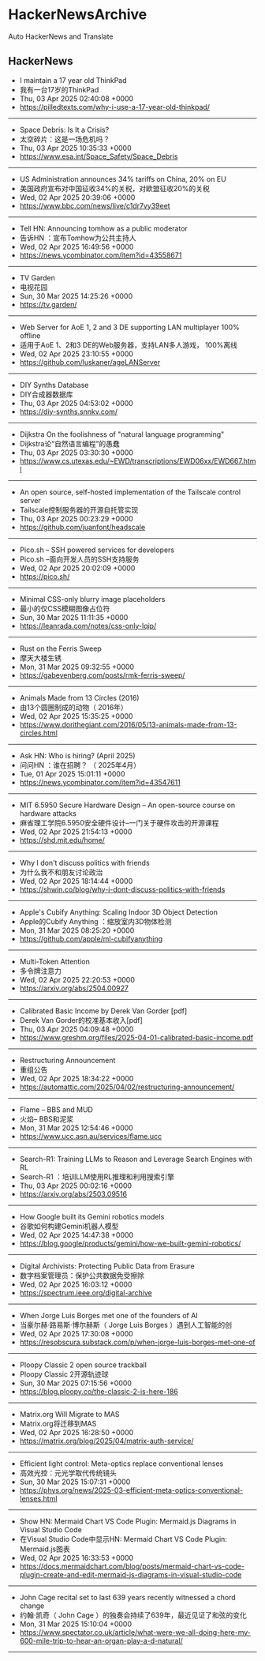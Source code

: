 # HackerNewsArchive
Auto HackerNews and Translate

## HackerNews
* I maintain a 17 year old ThinkPad
* 我有一台17岁的ThinkPad
* Thu, 03 Apr 2025 02:40:08 +0000
* https://pilledtexts.com/why-i-use-a-17-year-old-thinkpad/
----
* Space Debris: Is It a Crisis?
* 太空碎片：这是一场危机吗？
* Thu, 03 Apr 2025 10:35:33 +0000
* https://www.esa.int/Space_Safety/Space_Debris
----
* US Administration announces 34% tariffs on China, 20% on EU
* 美国政府宣布对中国征收34%的关税，对欧盟征收20%的关税
* Wed, 02 Apr 2025 20:39:06 +0000
* https://www.bbc.com/news/live/c1dr7vy39eet
----
* Tell HN: Announcing tomhow as a public moderator
* 告诉HN ：宣布Tomhow为公共主持人
* Wed, 02 Apr 2025 16:49:56 +0000
* https://news.ycombinator.com/item?id=43558671
----
* TV Garden
* 电视花园
* Sun, 30 Mar 2025 14:25:26 +0000
* https://tv.garden/
----
* Web Server for AoE 1, 2 and 3 DE supporting LAN multiplayer 100% offline
* 适用于AoE 1、2和3 DE的Web服务器，支持LAN多人游戏， 100%离线
* Wed, 02 Apr 2025 23:10:55 +0000
* https://github.com/luskaner/ageLANServer
----
* DIY Synths Database
* DIY合成器数据库
* Thu, 03 Apr 2025 04:53:02 +0000
* https://diy-synths.snnkv.com/
----
* Dijkstra On the foolishness of "natural language programming"
* Dijkstra论“自然语言编程”的愚蠢
* Thu, 03 Apr 2025 03:30:30 +0000
* https://www.cs.utexas.edu/~EWD/transcriptions/EWD06xx/EWD667.html
----
* An open source, self-hosted implementation of the Tailscale control server
* Tailscale控制服务器的开源自托管实现
* Thu, 03 Apr 2025 00:23:29 +0000
* https://github.com/juanfont/headscale
----
* Pico.sh – SSH powered services for developers
* Pico.sh –面向开发人员的SSH支持服务
* Wed, 02 Apr 2025 20:02:09 +0000
* https://pico.sh/
----
* Minimal CSS-only blurry image placeholders
* 最小的仅CSS模糊图像占位符
* Sun, 30 Mar 2025 11:11:35 +0000
* https://leanrada.com/notes/css-only-lqip/
----
* Rust on the Ferris Sweep
* 摩天大楼生锈
* Mon, 31 Mar 2025 09:32:55 +0000
* https://gabevenberg.com/posts/rmk-ferris-sweep/
----
* Animals Made from 13 Circles (2016)
* 由13个圆圈制成的动物（ 2016年）
* Wed, 02 Apr 2025 15:35:25 +0000
* https://www.dorithegiant.com/2016/05/13-animals-made-from-13-circles.html
----
* Ask HN: Who is hiring? (April 2025)
* 问问HN ：谁在招聘？ （ 2025年4月）
* Tue, 01 Apr 2025 15:01:11 +0000
* https://news.ycombinator.com/item?id=43547611
----
* MIT 6.5950 Secure Hardware Design – An open-source course on hardware attacks
* 麻省理工学院6.5950安全硬件设计–一门关于硬件攻击的开源课程
* Wed, 02 Apr 2025 21:54:13 +0000
* https://shd.mit.edu/home/
----
* Why I don't discuss politics with friends
* 为什么我不和朋友讨论政治
* Wed, 02 Apr 2025 18:14:44 +0000
* https://shwin.co/blog/why-i-dont-discuss-politics-with-friends
----
* Apple's Cubify Anything: Scaling Indoor 3D Object Detection
* Apple的Cubify Anything ：缩放室内3D物体检测
* Mon, 31 Mar 2025 08:25:20 +0000
* https://github.com/apple/ml-cubifyanything
----
* Multi-Token Attention
* 多令牌注意力
* Wed, 02 Apr 2025 22:20:53 +0000
* https://arxiv.org/abs/2504.00927
----
* Calibrated Basic Income by Derek Van Gorder [pdf]
* Derek Van Gorder的校准基本收入[pdf]
* Thu, 03 Apr 2025 04:09:48 +0000
* https://www.greshm.org/files/2025-04-01-calibrated-basic-income.pdf
----
* Restructuring Announcement
* 重组公告
* Wed, 02 Apr 2025 18:34:22 +0000
* https://automattic.com/2025/04/02/restructuring-announcement/
----
* Flame – BBS and MUD
* 火焰– BBS和泥浆
* Mon, 31 Mar 2025 12:54:46 +0000
* https://www.ucc.asn.au/services/flame.ucc
----
* Search-R1: Training LLMs to Reason and Leverage Search Engines with RL
* Search-R1 ：培训LLM使用RL推理和利用搜索引擎
* Thu, 03 Apr 2025 00:02:16 +0000
* https://arxiv.org/abs/2503.09516
----
* How Google built its Gemini robotics models
* 谷歌如何构建Gemini机器人模型
* Wed, 02 Apr 2025 14:47:38 +0000
* https://blog.google/products/gemini/how-we-built-gemini-robotics/
----
* Digital Archivists: Protecting Public Data from Erasure
* 数字档案管理员：保护公共数据免受擦除
* Wed, 02 Apr 2025 16:03:12 +0000
* https://spectrum.ieee.org/digital-archive
----
* When Jorge Luis Borges met one of the founders of AI
* 当豪尔赫·路易斯·博尔赫斯（ Jorge Luis Borges ）遇到人工智能的创
* Wed, 02 Apr 2025 17:30:08 +0000
* https://resobscura.substack.com/p/when-jorge-luis-borges-met-one-of
----
* Ploopy Classic 2 open source trackball
* Ploopy Classic 2开源轨迹球
* Sun, 30 Mar 2025 07:15:56 +0000
* https://blog.ploopy.co/the-classic-2-is-here-186
----
* Matrix.org Will Migrate to MAS
* Matrix.org将迁移到MAS
* Wed, 02 Apr 2025 16:28:50 +0000
* https://matrix.org/blog/2025/04/matrix-auth-service/
----
* Efficient light control: Meta-optics replace conventional lenses
* 高效光控：元光学取代传统镜头
* Sun, 30 Mar 2025 15:07:31 +0000
* https://phys.org/news/2025-03-efficient-meta-optics-conventional-lenses.html
----
* Show HN: Mermaid Chart VS Code Plugin: Mermaid.js Diagrams in Visual Studio Code
* 在Visual Studio Code中显示HN: Mermaid Chart VS Code Plugin: Mermaid.js图表
* Wed, 02 Apr 2025 16:33:53 +0000
* https://docs.mermaidchart.com/blog/posts/mermaid-chart-vs-code-plugin-create-and-edit-mermaid-js-diagrams-in-visual-studio-code
----
* John Cage recital set to last 639 years recently witnessed a chord change
* 约翰·凯奇（ John Cage ）的独奏会持续了639年，最近见证了和弦的变化
* Mon, 31 Mar 2025 15:10:04 +0000
* https://www.spectator.co.uk/article/what-were-we-all-doing-here-my-600-mile-trip-to-hear-an-organ-play-a-d-natural/
----


